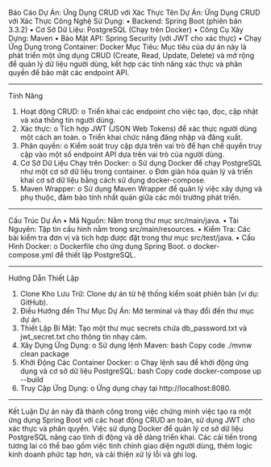 Báo Cáo Dự Án: Ứng Dụng CRUD với Xác Thực
Tên Dự Án: Ứng Dụng CRUD với Xác Thực
Công Nghệ Sử Dụng:
•	Backend: Spring Boot (phiên bản 3.3.2)
•	Cơ Sở Dữ Liệu: PostgreSQL (Chạy trên Docker)
•	Công Cụ Xây Dựng: Maven
•	Bảo Mật API: Spring Security (với JWT cho xác thực)
•	Chạy Ứng Dụng trong Container: Docker
Mục Tiêu:
Mục tiêu của dự án này là phát triển một ứng dụng CRUD (Create, Read, Update, Delete) và mở rộng để quản lý dữ liệu người dùng, kết hợp các tính năng xác thực và phân quyền để bảo mật các endpoint API.
________________________________________
Tính Năng
1.	Hoạt động CRUD:
o	Triển khai các endpoint cho việc tạo, đọc, cập nhật và xóa thông tin người dùng.
2.	Xác thực:
o	Tích hợp JWT (JSON Web Tokens) để xác thực người dùng một cách an toàn.
o	Triển khai chức năng đăng nhập và đăng xuất.
3.	Phân quyền:
o	Kiểm soát truy cập dựa trên vai trò để hạn chế quyền truy cập vào một số endpoint API dựa trên vai trò của người dùng.
4.	Cơ Sở Dữ Liệu Chạy trên Docker:
o	Sử dụng Docker để chạy PostgreSQL như một cơ sở dữ liệu trong container.
o	Đơn giản hóa quản lý và triển khai cơ sở dữ liệu bằng cách sử dụng docker-compose.
5.	Maven Wrapper:
o	Sử dụng Maven Wrapper để quản lý việc xây dựng và phụ thuộc, đảm bảo tính nhất quán giữa các môi trường phát triển.
________________________________________
Cấu Trúc Dự Án
•	Mã Nguồn: Nằm trong thư mục src/main/java.
•	Tài Nguyên: Tập tin cấu hình nằm trong src/main/resources.
•	Kiểm Tra: Các bài kiểm tra đơn vị và tích hợp được đặt trong thư mục src/test/java.
•	Cấu Hình Docker:
o	Dockerfile cho ứng dụng Spring Boot.
o	docker-compose.yml để thiết lập PostgreSQL.
________________________________________
Hướng Dẫn Thiết Lập
1.	Clone Kho Lưu Trữ: Clone dự án từ hệ thống kiểm soát phiên bản (ví dụ: GitHub).
2.	Điều Hướng đến Thư Mục Dự Án: Mở terminal và thay đổi đến thư mục dự án.
3.	Thiết Lập Bí Mật: Tạo một thư mục secrets chứa db_password.txt và jwt_secret.txt cho thông tin nhạy cảm.
4.	Xây Dựng Ứng Dụng:
o	Sử dụng lệnh Maven:
bash
Copy code
./mvnw clean package
5.	Khởi Động Các Container Docker:
o	Chạy lệnh sau để khởi động ứng dụng và cơ sở dữ liệu PostgreSQL:
bash
Copy code
docker-compose up --build
6.	Truy Cập Ứng Dụng:
o	Ứng dụng chạy tại http://localhost:8080.
________________________________________
Kết Luận
Dự án này đã thành công trong việc chứng minh việc tạo ra một ứng dụng Spring Boot với các hoạt động CRUD an toàn, sử dụng JWT cho xác thực và phân quyền. Việc sử dụng Docker để quản lý cơ sở dữ liệu PostgreSQL nâng cao tính di động và dễ dàng triển khai. Các cải tiến trong tương lai có thể bao gồm việc tinh chỉnh giao diện người dùng, thêm logic kinh doanh phức tạp hơn, và cải thiện xử lý lỗi và ghi log.

